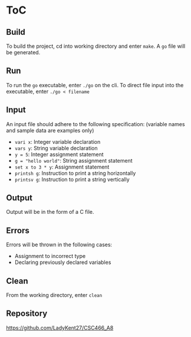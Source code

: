 # ToC

## Build

To build the project, cd into working directory and enter `make`.
A `go` file will be generated.

## Run

To run the `go` executable, enter `./go` on the cli.
To direct file input into the executable, enter `./go < filename`

## Input

An input file should adhere to the following specification:
(variable names and sample data are examples only)

* `vari x`: Integer variable declaration   
* `vars y`: String variable declaration    
* `y = 5`: Integer assignment statement   
* `g = "hello world"`: String assignment statement
* `set x to 3 * y`: Assignment statement
* `printsh g`: Instruction to print a string horizontally
* `printsv g`: Instruction to print a string vertically

## Output

Output will be in the form of a C file.

## Errors

Errors will be thrown in the following cases:

* Assignment to incorrect type
* Declaring previously declared variables

## Clean

From the working directory, enter `clean`

## Repository

https://github.com/LadyKent27/CSC466_A8
